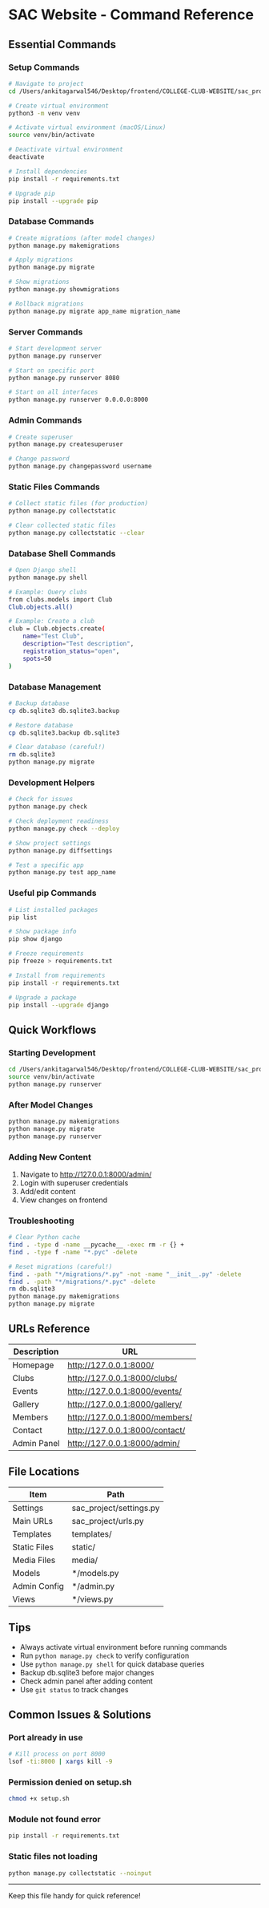 # SAC Website - Command Reference

## Essential Commands

### Setup Commands
```bash
# Navigate to project
cd /Users/ankitagarwal546/Desktop/frontend/COLLEGE-CLUB-WEBSITE/sac_project

# Create virtual environment
python3 -m venv venv

# Activate virtual environment (macOS/Linux)
source venv/bin/activate

# Deactivate virtual environment
deactivate

# Install dependencies
pip install -r requirements.txt

# Upgrade pip
pip install --upgrade pip
```

### Database Commands
```bash
# Create migrations (after model changes)
python manage.py makemigrations

# Apply migrations
python manage.py migrate

# Show migrations
python manage.py showmigrations

# Rollback migrations
python manage.py migrate app_name migration_name
```

### Server Commands
```bash
# Start development server
python manage.py runserver

# Start on specific port
python manage.py runserver 8080

# Start on all interfaces
python manage.py runserver 0.0.0.0:8000
```

### Admin Commands
```bash
# Create superuser
python manage.py createsuperuser

# Change password
python manage.py changepassword username
```

### Static Files Commands
```bash
# Collect static files (for production)
python manage.py collectstatic

# Clear collected static files
python manage.py collectstatic --clear
```

### Database Shell Commands
```bash
# Open Django shell
python manage.py shell

# Example: Query clubs
from clubs.models import Club
Club.objects.all()

# Example: Create a club
club = Club.objects.create(
    name="Test Club",
    description="Test description",
    registration_status="open",
    spots=50
)
```

### Database Management
```bash
# Backup database
cp db.sqlite3 db.sqlite3.backup

# Restore database
cp db.sqlite3.backup db.sqlite3

# Clear database (careful!)
rm db.sqlite3
python manage.py migrate
```

### Development Helpers
```bash
# Check for issues
python manage.py check

# Check deployment readiness
python manage.py check --deploy

# Show project settings
python manage.py diffsettings

# Test a specific app
python manage.py test app_name
```

### Useful pip Commands
```bash
# List installed packages
pip list

# Show package info
pip show django

# Freeze requirements
pip freeze > requirements.txt

# Install from requirements
pip install -r requirements.txt

# Upgrade a package
pip install --upgrade django
```

## Quick Workflows

### Starting Development
```bash
cd /Users/ankitagarwal546/Desktop/frontend/COLLEGE-CLUB-WEBSITE/sac_project
source venv/bin/activate
python manage.py runserver
```

### After Model Changes
```bash
python manage.py makemigrations
python manage.py migrate
python manage.py runserver
```

### Adding New Content
1. Navigate to http://127.0.0.1:8000/admin/
2. Login with superuser credentials
3. Add/edit content
4. View changes on frontend

### Troubleshooting
```bash
# Clear Python cache
find . -type d -name __pycache__ -exec rm -r {} +
find . -type f -name "*.pyc" -delete

# Reset migrations (careful!)
find . -path "*/migrations/*.py" -not -name "__init__.py" -delete
find . -path "*/migrations/*.pyc" -delete
rm db.sqlite3
python manage.py makemigrations
python manage.py migrate
```

## URLs Reference

| Description | URL |
|------------|-----|
| Homepage | http://127.0.0.1:8000/ |
| Clubs | http://127.0.0.1:8000/clubs/ |
| Events | http://127.0.0.1:8000/events/ |
| Gallery | http://127.0.0.1:8000/gallery/ |
| Members | http://127.0.0.1:8000/members/ |
| Contact | http://127.0.0.1:8000/contact/ |
| Admin Panel | http://127.0.0.1:8000/admin/ |

## File Locations

| Item | Path |
|------|------|
| Settings | sac_project/settings.py |
| Main URLs | sac_project/urls.py |
| Templates | templates/ |
| Static Files | static/ |
| Media Files | media/ |
| Models | */models.py |
| Admin Config | */admin.py |
| Views | */views.py |

## Tips

- Always activate virtual environment before running commands
- Run `python manage.py check` to verify configuration
- Use `python manage.py shell` for quick database queries
- Backup db.sqlite3 before major changes
- Check admin panel after adding content
- Use `git status` to track changes

## Common Issues & Solutions

### Port already in use
```bash
# Kill process on port 8000
lsof -ti:8000 | xargs kill -9
```

### Permission denied on setup.sh
```bash
chmod +x setup.sh
```

### Module not found error
```bash
pip install -r requirements.txt
```

### Static files not loading
```bash
python manage.py collectstatic --noinput
```

---

Keep this file handy for quick reference!
